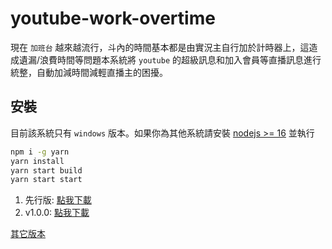 # youtube-work-overtime

現在 `加班台` 越來越流行，斗內的時間基本都是由實況主自行加於計時器上，這造成遺漏/浪費時間等問題本系統將 `youtube` 的超級訊息和加入會員等直播訊息進行統整，自動加減時間減輕直播主的困擾。

## 安裝

目前該系統只有 `windows` 版本。如果你為其他系統請安裝 [nodejs >= 16](https://nodejs.org/zh-tw/download/) 並執行

```sh
npm i -g yarn
yarn install
yarn start build
yarn start start
```

1. 先行版: [點我下載](https://github.com/a3510377/youtube-work-overtime/releases/download/latest/youtube-work-overtime.zip)
2. v1.0.0: [點我下載](https://github.com/a3510377/youtube-work-overtime/releases/download/v1.0.0/youtube-work-overtime.zip)

[其它版本](https://github.com/a3510377/youtube-work-overtime/releases)
